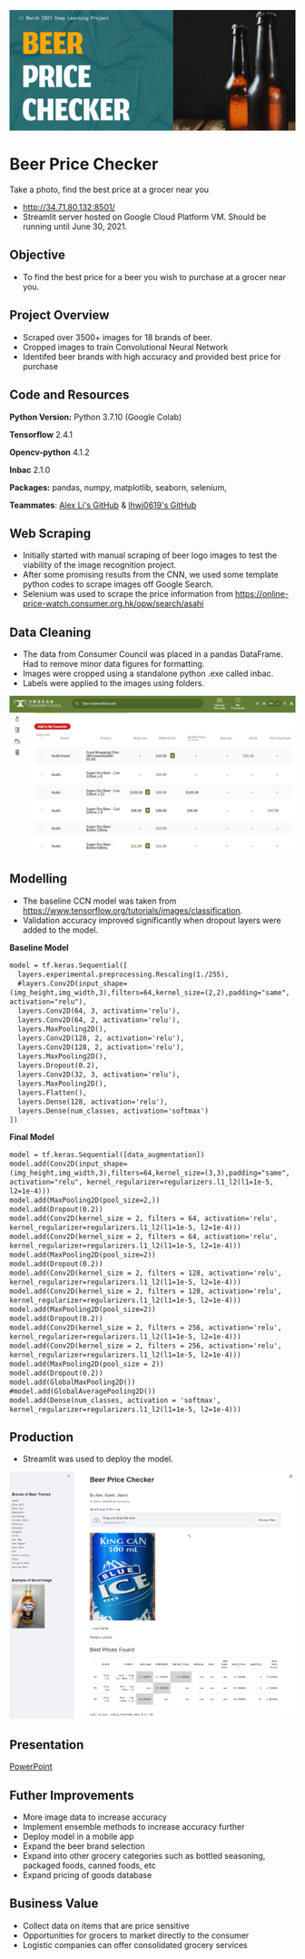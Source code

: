 ![alt text](https://github.com/azwinlam/beerpricechecker/blob/main/images/title.png "Title")

# Beer Price Checker
Take a photo, find the best price at a grocer near you
* http://34.71.80.132:8501/
* Streamlit server hosted on Google Cloud Platform VM. Should be running until June 30, 2021.

## Objective
* To find the best price for a beer you wish to purchase at a grocer near you.

## Project Overview
* Scraped over 3500+ images for 18 brands of beer.
* Cropped images to train Convolutional Neural Network
* Identifed beer brands with high accuracy and provided best price for purchase

## Code and Resources
**Python Version:** Python 3.7.10 (Google Colab)

**Tensorflow** 2.4.1

**Opencv-python** 4.1.2

**Inbac** 2.1.0
 
**Packages:** pandas, numpy, matplotlib, seaborn, selenium, 

**Teammates**: [Alex Li's GitHub](https://github.com/ahhhlexli "Alex Li's GitHub") & [lhwj0619's GitHub](https://github.com/lhwj0619 "lhwj0619's GitHub")

## Web Scraping
* Initially started with manual scraping of beer logo images to test the viability of the image recognition project.
* After some promising results from the CNN, we used some template python codes to scrape images off Google Search.
* Selenium was used to scrape the price information from https://online-price-watch.consumer.org.hk/opw/search/asahi

## Data Cleaning
* The data from Consumer Council was placed in a pandas DataFrame. Had to remove minor data figures for formatting.
* Images were cropped using a standalone python .exe called inbac.
* Labels were applied to the images using folders.

![alt text](https://github.com/azwinlam/beerpricechecker/blob/main/images/consumercouncil.png "Consumer Council")

## Modelling
* The baseline CCN model was taken from https://www.tensorflow.org/tutorials/images/classification.
* Validation accuracy improved significantly when dropout layers were added to the model. 

**Baseline Model**
```
model = tf.keras.Sequential([
  layers.experimental.preprocessing.Rescaling(1./255),
  #layers.Conv2D(input_shape=(img_height,img_width,3),filters=64,kernel_size=(2,2),padding="same", activation="relu"),
  layers.Conv2D(64, 3, activation='relu'),
  layers.Conv2D(64, 2, activation='relu'),
  layers.MaxPooling2D(),
  layers.Conv2D(128, 2, activation='relu'),
  layers.Conv2D(128, 2, activation='relu'),
  layers.MaxPooling2D(),
  layers.Dropout(0.2),
  layers.Conv2D(32, 3, activation='relu'),
  layers.MaxPooling2D(),
  layers.Flatten(),
  layers.Dense(128, activation='relu'),
  layers.Dense(num_classes, activation='softmax')
])
```

**Final Model**
```
model = tf.keras.Sequential([data_augmentation])
model.add(Conv2D(input_shape=(img_height,img_width,3),filters=64,kernel_size=(3,3),padding="same", activation="relu", kernel_regularizer=regularizers.l1_l2(l1=1e-5, l2=1e-4)))
model.add(MaxPooling2D(pool_size=2,)) 
model.add(Dropout(0.2))
model.add(Conv2D(kernel_size = 2, filters = 64, activation='relu', kernel_regularizer=regularizers.l1_l2(l1=1e-5, l2=1e-4)))
model.add(Conv2D(kernel_size = 2, filters = 64, activation='relu', kernel_regularizer=regularizers.l1_l2(l1=1e-5, l2=1e-4)))
model.add(MaxPooling2D(pool_size=2))
model.add(Dropout(0.2))
model.add(Conv2D(kernel_size = 2, filters = 128, activation='relu', kernel_regularizer=regularizers.l1_l2(l1=1e-5, l2=1e-4)))
model.add(Conv2D(kernel_size = 2, filters = 128, activation='relu', kernel_regularizer=regularizers.l1_l2(l1=1e-5, l2=1e-4)))
model.add(MaxPooling2D(pool_size=2))
model.add(Dropout(0.2))
model.add(Conv2D(kernel_size = 2, filters = 256, activation='relu', kernel_regularizer=regularizers.l1_l2(l1=1e-5, l2=1e-4)))
model.add(Conv2D(kernel_size = 2, filters = 256, activation='relu', kernel_regularizer=regularizers.l1_l2(l1=1e-5, l2=1e-4)))
model.add(MaxPooling2D(pool_size = 2))
model.add(Dropout(0.2))
model.add(GlobalMaxPooling2D())
#model.add(GlobalAveragePooling2D())
model.add(Dense(num_classes, activation = 'softmax', kernel_regularizer=regularizers.l1_l2(l1=1e-5, l2=1e-4)))
```

## Production
* Streamlit was used to deploy the model. 

![alt text](https://github.com/azwinlam/beerpricechecker/blob/main/images/streamlitscreenshot.png "Streamlit")

## Presentation
[PowerPoint](https://github.com/azwinlam/beerpricechecker/blob/main/Beer%20Price%20Checker.pptx)

## Futher Improvements
* More image data to increase accuracy
* Implement ensemble methods to increase accuracy further
* Deploy model in a mobile app
* Expand the beer brand selection
* Expand into other grocery categories such as bottled seasoning, packaged foods, canned foods, etc
* Expand pricing of goods database

## Business Value
* Collect data on items that are price sensitive
* Opportunities for grocers to market directly to the consumer
* Logistic companies can offer consolidated grocery services
